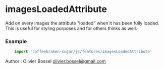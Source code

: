 # imagesLoadedAttribute

Add on every images the attribute "loaded" when it has been fully loaded. This is useful
for styling purposes and for others thinks as well.

### Example
```js
	import 'coffeekraken-sugar/js/features/imagesLoadedAttribute'
```
Author : Olivier Bossel [olivier.bossel@gmail.com](mailto:olivier.bossel@gmail.com)